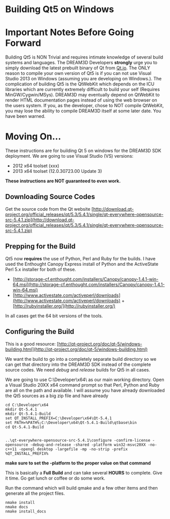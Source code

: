 # Building Qt5 on Windows #

# Important Notes Before Going Forward #

Building Qt5 is NON Trivial and requires intimate knowledge of several build systems and languages. The DREAM3D Developers **strongly** urge you to simply download the latest prebuilt binary of Qt from [Qt.io](http://www.qt.io). The ONLY reason to compile your own version of Qt5 is if you can not use Visual Studio 2013 on Windows (assuming you are developing on Windows.). The complication of building Qt5 is the QtWebKit which depends on the ICU libraries which are currently extremely difficult to build your self (Requires MinGW/Cygwin/MSys). DREAM3D may eventually depend on QtWebKit to render HTML documentation pages instead of using the web browser on the users system. If you, as the developer, chose to NOT compile QtWebKit, you may lose the ability to compile DREAM3D itself at some later date. You have been warned. 

# Moving On… #
These instructions are for building Qt 5 on windows for the DREAM3D SDK deployment. We are going to use Visual Studio (VS) versions:

+ 2012 x64 toolset (xxx)
+ 2013 x64 toolset (12.0.30723.00 Update 3)

**These instructions are NOT guaranteed to even work.**

## Downloading Source Codes ##

Get the source code from the Qt website [http://download.qt-project.org/official_releases/qt/5.3/5.4.1/single/qt-everywhere-opensource-src-5.4.1.zip](http://download.qt-project.org/official_releases/qt/5.3/5.4.1/single/qt-everywhere-opensource-src-5.4.1.zip)

## Prepping for the Build ##

Qt5 now **requires** the use of Python, Perl and Ruby for the builds. I have used the Enthought Canopy Express install of Python and the ActiveState Perl 5.x installer for both of these.

+ [http://storage-cf.enthought.com/installers/Canopy/canopy-1.4.1-win-64.msi](http://storage-cf.enthought.com/installers/Canopy/canopy-1.4.1-win-64.msi)
+ [http://www.activestate.com/activeperl/downloads](http://www.activestate.com/activeperl/downloads)
+[http://rubyinstaller.org/](http://rubyinstaller.org/)

In all cases get the 64 bit versions of the tools.

## Configuring the Build ##

This is a good resource:
[http://qt-project.org/doc/qt-5/windows-building.html](http://qt-project.org/doc/qt-5/windows-building.html)

We want the build to go into a completely separate build directory so we can get that directory into the DREAM3D SDK instead of the complete source codes. We need *debug* and *release* builds for Qt5 in all cases.


We are going to use C:\Developer\x64\ as our main working directory. Open a Visual Studio 20XX x64 command prompt so that Perl, Python and Ruby are all on the path and available. I will assume you have already downloaded the Qt5 sources as a big zip file and have already

    cd C:\Developer\x64
    mkdir Qt-5.4.1
    mkdir Qt-5.4.1-Build
    set QT_INSTALL_PREFIX=C:\Developer\x64\Qt-5.4.1
    set PATH=%PATH%;C:\Developer\x64\Qt-5.4.1-Build\qtbase\bin
    cd Qt-5.4.1-Build
    
    
    ..\qt-everywhere-opensource-src-5.4.1\configure -confirm-license -opensource -debug-and-release -shared -platform win32-msvc20XX -no-c++11 -opengl desktop -largefile -mp -no-strip -prefix %QT_INSTALL_PREFIX%

**make sure to set the -platform to the proper value on that command**

This is basically a **Full Build** and can take several **HOURS** to complete. Give it time. Go get lunch or coffee or do some work. 

Run the command which will build qmake and a few other items and then generate all the project files.

    nmake install
    nmake docs
    nmake install_docs



